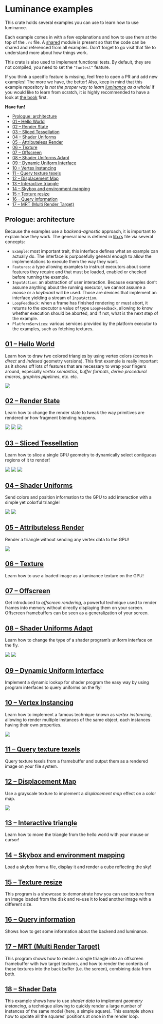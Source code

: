 # Luminance examples

This crate holds several examples you can use to learn how to use luminance.

Each example comes in with a few explanations and how to use them at the top of the `.rs` file.
A [shared](./src/shared.rs) module is present so that the code can be shared and referenced from
all examples. Don’t forget to go visit that file to understand more about how things work.

This crate is also used to implement functional tests. By default, they are not compiled, you need
to set the `"funtest"` feature.

If you think a specific feature is missing, feel free to open a PR and add new examples! The more
we have, the better! Also, keep in mind that this example repository is _not the proper way to
learn [luminance] as a whole!_ If you would like to learn from scratch, it is highly recommended to
have a look at [the book] first.

**Have fun!**

<!-- vim-markdown-toc GFM -->

* [Prologue: architecture](#prologue-architecture)
* [01 – Hello World](#01--hello-world)
* [02 – Render State](#02--render-state)
* [03 – Sliced Tessellation](#03--sliced-tessellation)
* [04 – Shader Uniforms](#04--shader-uniforms)
* [05 – Attributeless Render](#05--attributeless-render)
* [06 – Texture](#06--texture)
* [07 – Offscreen](#07--offscreen)
* [08 – Shader Uniforms Adapt](#08--shader-uniforms-adapt)
* [09 – Dynamic Uniform Interface](#09--dynamic-uniform-interface)
* [10 – Vertex Instancing](#10--vertex-instancing)
* [11 – Query texture texels](#11--query-texture-texels)
* [12 – Displacement Map](#12--displacement-map)
* [13 – Interactive triangle](#13--interactive-triangle)
* [14 – Skybox and environment mapping](#14--skybox-and-environment-mapping)
* [15 – Texture resize](#15--texture-resize)
* [16 – Query information](#16--query-information)
* [17 – MRT (Multi Render Target)](#17--mrt-multi-render-target)

<!-- vim-markdown-toc -->

## Prologue: architecture

Because the examples use a _backend-agnostic_ approach, it is important to explain how they work. The general idea is
defined in [lib.rs](./src/lib.rs) file via several concepts:

- `Example`: most important trait, this interface defines what an example can actually do. The interface is
  purposefully general enough to allow the implementations  to execute them the way they want.
- `Features`: a type allowing examples to instruct executors about some features they require and that must be loaded,
  enabled or checked before running the example.
- `InputAction`: an abstraction of user interaction. Because examples don’t assume anything about the running
  executor, we cannot assume a _mouse_ or a _keyboard_ will be used. Those are devices that implement an interface
  yielding a stream of `InputAction`.
- `LoopFeedback`: when a frame has finished rendering or must abort, it returns to the executor a value of type
  `LoopFeedback`, allowing to know whether execution should be aborted, and if not, what is the next step of the
  example.
- `PlatformServices`: various services provided by the platform executor to the examples, such as fetching textures.

## [01 – Hello World](./src/hello_world.rs)

Learn how to draw two colored triangles by using vertex colors (comes in *direct* and *indexed*
geometry versions). This first example is really important as it shows off lots of features that
are necessary to wrap your fingers around, especially _vertex semantics_, _buffer formats_, _derive
procedural macros_, _graphics pipelines_, etc. etc.

![](../../docs/imgs/01-screenshot.png)

## [02 – Render State](./src/render_state.rs)

Learn how to change the render state to tweak the way primitives are rendered or how fragment
blending happens.

![](../../docs/imgs/02-screenshot.png)
![](../../docs/imgs/02-screenshot-alt.png)
![](../../docs/imgs/02-screenshot-alt2.png)

## [03 – Sliced Tessellation](./src/sliced_tess.rs)

Learn how to slice a single GPU geometry to dynamically select contiguous regions of it to render!

![](../../docs/imgs/03-screenshot.png)
![](../../docs/imgs/03-screenshot-alt.png)
![](../../docs/imgs/03-screenshot-alt2.png)

## [04 – Shader Uniforms](./src/shader_uniforms.rs)

Send colors and position information to the GPU to add interaction with a simple yet colorful
triangle!

![](../../docs/imgs/04-screenshot.png)
![](../../docs/imgs/04-screenshot-alt.png)

## [05 – Attributeless Render](./src/attributeless.rs)

Render a triangle without sending any vertex data to the GPU!

![](../../docs/imgs/05-screenshot.png)

## [06 – Texture](./src/texture.rs)

Learn how to use a loaded image as a luminance texture on the GPU!

## [07 – Offscreen](./src/offscreen.rs)

Get introduced to *offscreen rendering*, a powerful technique used to render frames into memory
without directly displaying them on your screen. Offscreen framebuffers can be seen as a
generalization of your screen.

## [08 – Shader Uniforms Adapt](./src/shader_uniforms_adapt.rs)

Learn how to change the type of a shader program’s uniform interface on the fly.

![](../../docs/imgs/08-screenshot.png)
![](../../docs/imgs/08-screenshot-alt.png)

## [09 – Dynamic Uniform Interface](./src/dynamic_uniform_interface.rs)

Implement a dynamic lookup for shader program the easy way by using program interfaces to query
uniforms on the fly!

## [10 – Vertex Instancing](./src/vertex_instancing.rs)

Learn how to implement a famous technique known as _vertex instancing_, allowing to render multiple
instances of the same object, each instances having their own properties.

![](../../docs/imgs/10-screenshot.png)

## [11 – Query texture texels](./src/query_texture_texels.rs)

Query texture texels from a framebuffer and output them as a rendered image on your file system.

## [12 – Displacement Map](./src/displacement_map.rs)

Use a grayscale texture to implement a _displacement map_ effect on a color map.

![](../../docs/imgs/displacement_map.gif)

## [13 – Interactive triangle](./src/interactive_triangle.rs)

Learn how to move the triangle from the hello world with your mouse or cursor!

## [14 – Skybox and environment mapping](./src/skybox.rs)

Load a skybox from a file, display it and render a cube reflecting the sky!

## [15 – Texture resize](./src/texture_resize.rs)

This program is a showcase to demonstrate how you can use texture from an image loaded from the disk and re-use it to
load another image with a different size.

## [16 – Query information](./src/query_info.rs)

Shows how to get some information about the backend and luminance.

## [17 – MRT (Multi Render Target)](./src/mrt.rs)

This program shows how to render a single triangle into an offscreen framebuffer with two target textures, and how to
render the contents of these textures into the back buffer (i.e. the screen), combining data from both.

## [18 – Shader Data](./src/shader_data.rs)

This example shows how to use _shader data_ to implement _geometry instancing_, a technique allowing to quickly render a
large number of instances of the same model (here, a simple square). This example shows how to update all the squares’
positions at once in the render loop.

[luminance]: https://crates.io/crates/luminance
[glutin]: https://crates.io/crates/glutin
[the book]: https://rust-tutorials.github.io/learn-luminance
[wasm]: https://webassembly.org
[cargo-web]: https://crates.io/crates/cargo-web

